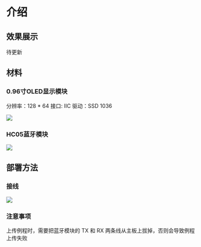 # 介绍

## 效果展示

待更新

## 材料

### 0.96寸OLED显示模块

分辨率：128 * 64
接口: IIC
驱动：SSD 1036

![](2020-06-21-21-47-55.png)

### HC05蓝牙模块

![](2020-06-21-21-51-11.png)

## 部署方法

### 接线

![](2020-06-21-22-04-40.png)

### 注意事项

上传例程时，需要把蓝牙模块的 TX 和 RX 两条线从主板上拔掉，否则会导致例程上传失败
